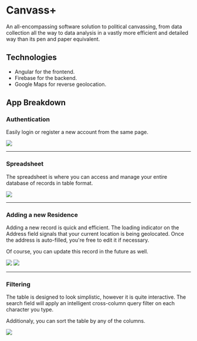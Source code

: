 # Canvass+

An all-encompassing software solution to political canvassing, from data collection all the way to data analysis in a vastly more efficient and detailed way than its pen and paper equivalent.

## Technologies

- Angular for the frontend.
- Firebase for the backend.
- Google Maps for reverse geolocation.

## App Breakdown

### Authentication

Easily login or register a new account from the same page.

<img src="https://i.ibb.co/BBzdv7W/Screenshot-2020-10-10-Login-Register-Canvass-1.png">

---

### Spreadsheet

The spreadsheet is where you can access and manage your entire database of records in table format.

<img src="https://i.ibb.co/Lr8KypD/Screenshot-2020-10-10-Spreadsheet-Canvass.png">

---

### Adding a new Residence

Adding a new record is quick and efficient. The loading indicator on the Address field signals that your current location is being geolocated. Once the address is auto-filled, you're free to edit it if necessary.

Of course, you can update this record in the future as well.

<img src="https://i.ibb.co/mzSvYT9/Screenshot-2020-10-10-Spreadsheet-Canvass-2.png">

<img src="https://i.ibb.co/FwHVL8Z/Screenshot-2020-10-10-Spreadsheet-Canvass-5.png">

---

### Filtering

The table is designed to look simplistic, however it is quite interactive. The search field will apply an intelligent cross-column query filter on each character you type.

Additionaly, you can sort the table by any of the columns.

<img src="https://i.ibb.co/d0BRR83/Screenshot-2020-10-10-Spreadsheet-Canvass-6.png">
